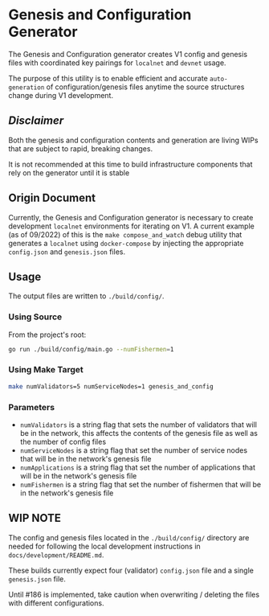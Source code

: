 # Genesis and Configuration Generator

The Genesis and Configuration generator creates V1 config and genesis files with coordinated key pairings for `localnet` and `devnet` usage.

The purpose of this utility is to enable efficient and accurate `auto-generation` of configuration/genesis files anytime the source structures change during V1 development.

## _Disclaimer_

Both the genesis and configuration contents and generation are living WIPs that are subject to rapid, breaking changes.

It is not recommended at this time to build infrastructure components that rely on the generator until it is stable

## Origin Document

Currently, the Genesis and Configuration generator is necessary to create development `localnet` environments for iterating on V1. A current example (as of 09/2022) of this is the `make compose_and_watch` debug utility that generates a `localnet` using `docker-compose` by injecting the appropriate `config.json` and `genesis.json` files.

## Usage

The output files are written to `./build/config/`.

### Using Source

From the project's root:

```bash
go run ./build/config/main.go --numFishermen=1
```

### Using Make Target

```bash
make numValidators=5 numServiceNodes=1 genesis_and_config
```

### Parameters

- `numValidators` is a string flag that sets the number of validators that will be in the network, this affects the
  contents of the genesis file as well as the number of config files
- `numServiceNodes` is a string flag that set the number of service nodes that will be in the network's genesis file
- `numApplications` is a string flag that set the number of applications that will be in the network's genesis file
- `numFishermen` is a string flag that set the number of fishermen that will be in the network's genesis file

## **WIP NOTE**

The config and genesis files located in the `./build/config/` directory are needed for following the local development instructions in `docs/development/README.md`.

These builds currently expect four (validator) `config.json` file and a single `genesis.json` file.

Until #186 is implemented, take caution when overwriting / deleting the files with different configurations.
